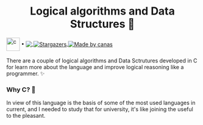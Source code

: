 <h1 align="center">Logical algorithms and Data Structures  🤖</h1>

<div>
  <img align="center" src="https://simpleicons.org/icons/c.svg" alt="c" height="35px"> • 
  <a href="https://replit.com/@canas11?path=folder/Logical%20Algorithms%20and%20Data%20Structures%20in%20C">
    <img align="center" src="https://img.shields.io/static/v1?label=Replit&message=Click to visit&color=DD1200&logo=Replit">
  </a>
  <a href="https://github.com/1canas/logical-algorithms-and-data-structures/stargazers">
    <img align="center" alt="Stargazers" src="https://img.shields.io/github/stars/1canas/logical-algorithms-and-data-structures">
  </a>
  <a href="https://github.com/1canas">
    <img align="center" alt="Made by canas" src="https://img.shields.io/badge/made%20by-canas-%237519C1">
  </a>
</div>

<br>
There are a couple of logical algorithms and Data Sctrutures developed in C for learn more about the language and improve logical reasoning like a programmer. ✨

### Why C? 🤔
In view of this language is the basis of some of the most used languages in current,  and I needed to study that for university, it's like joining the useful to the pleasant.
